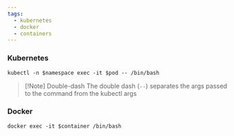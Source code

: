 ```yaml
---
tags:
  - kubernetes
  - docker
  - containers
---
```

### Kubernetes
```shell
kubectl -n $namespace exec -it $pod -- /bin/bash
```

> [!Note] Double-dash
> The double dash (`--`) separates the args passed to the command from the kubectl args

### Docker
```shell
docker exec -it $container /bin/bash
```
